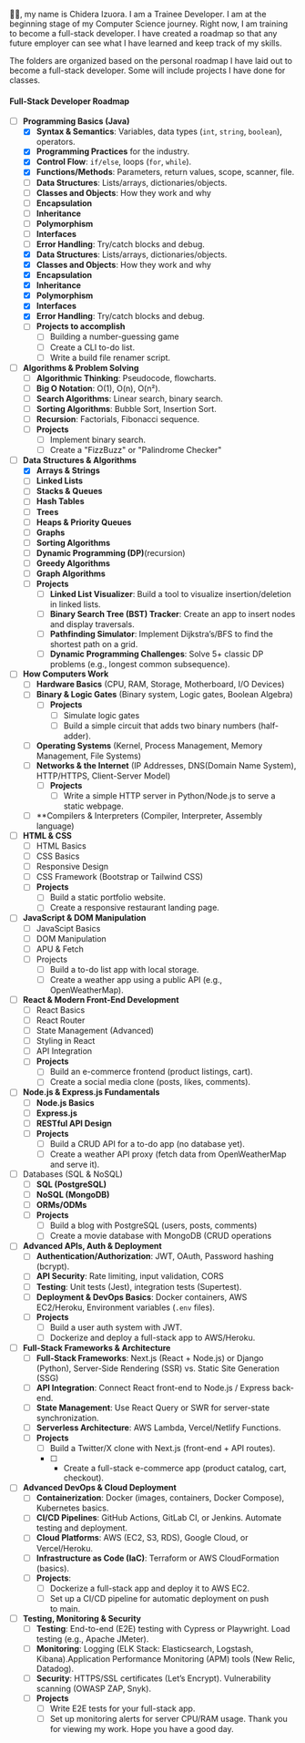 👋🏿, my name is Chidera Izuora. I am a Trainee Developer. I am at the beginning stage of my Computer Science journey. Right now, I am training to become a full-stack developer.  I have created a roadmap so that any future employer can see what I have learned and keep track of my skills. 

The folders are organized based on the personal roadmap I have laid out to become a full-stack developer. Some will include projects I have done for classes.
####  **Full-Stack Developer Roadmap**
- [ ] **Programming Basics (Java)**
	- [x] **Syntax & Semantics**: Variables, data types (`int`, `string`, `boolean`), operators.
	- [x] **Programming Practices** for the industry.
	- [x] **Control Flow**: `if/else`, loops (`for`, `while`).
	- [x] **Functions/Methods**: Parameters, return values, scope, scanner, file.
	- [ ] **Data Structures**: Lists/arrays, dictionaries/objects.
	- [ ] **Classes and Objects**: How they work and why
	- [ ] **Encapsulation**
	- [ ] **Inheritance**
	- [ ] **Polymorphism**
	- [ ] **Interfaces**
	- [ ] **Error Handling**: Try/catch blocks and debug.
	- [x] **Data Structures**: Lists/arrays, dictionaries/objects.
	- [x] **Classes and Objects**: How they work and why
	- [x] **Encapsulation**
	- [x] **Inheritance**
	- [x] **Polymorphism**
	- [x] **Interfaces**
	- [x] **Error Handling**: Try/catch blocks and debug.
	- [ ] **Projects to accomplish**
		- [ ] Building a number-guessing game
		- [ ] Create a CLI to-do list.
		- [ ] Write a build file renamer script.
- [ ] **Algorithms & Problem Solving**
	- [ ] **Algorithmic Thinking**: Pseudocode, flowcharts.
	- [ ] **Big O Notation**: O(1), O(n), O(n²).
	- [ ] **Search Algorithms**: Linear search, binary search.
	- [ ] **Sorting Algorithms**: Bubble Sort, Insertion Sort.
	- [ ] **Recursion**: Factorials, Fibonacci sequence.
	- [ ] **Projects**
		- [ ] Implement binary search.
		- [ ] Create a "FizzBuzz" or "Palindrome Checker"
- [ ] **Data Structures & Algorithms**
	- [x] **Arrays & Strings**
	- [ ] **Linked Lists**
	- [ ] **Stacks & Queues**
	- [ ] **Hash Tables**
	- [ ] **Trees**
	- [ ] **Heaps & Priority Queues**
	- [ ] **Graphs**
	- [ ] **Sorting Algorithms**
	- [ ] **Dynamic Programming (DP)**(recursion)
	- [ ] **Greedy Algorithms**
	- [ ] **Graph Algorithms**
	- [ ] **Projects**
		- [ ] **Linked List Visualizer**: Build a tool to visualize insertion/deletion in linked lists.
		- [ ] **Binary Search Tree (BST) Tracker**: Create an app to insert nodes and display traversals.
		- [ ] **Pathfinding Simulator**: Implement Dijkstra’s/BFS to find the shortest path on a grid.
		- [ ] **Dynamic Programming Challenges**: Solve 5+ classic DP problems (e.g., longest common subsequence).
- [ ] **How Computers Work**
	- [ ] **Hardware Basics** (CPU, RAM, Storage, Motherboard, I/O Devices)
	- [ ] **Binary & Logic Gates** (Binary system, Logic gates, Boolean Algebra)
		- [ ] **Projects**
			- [ ] Simulate logic gates
			- [ ] Build a simple circuit that adds two binary numbers (half-adder).
	- [ ] **Operating Systems** (Kernel, Process Management, Memory Management, File Systems)
	- [ ] **Networks & the Internet** (IP Addresses, DNS(Domain Name System), HTTP/HTTPS, Client-Server Model)
		- [ ] **Projects**
			- [ ] Write a simple HTTP server in Python/Node.js to serve a static webpage.
	- [ ] **Compilers & Interpreters (Compiler, Interpreter, Assembly language)
- [ ] **HTML & CSS**
	- [ ] HTML Basics
	- [ ] CSS Basics
	- [ ] Responsive Design
	- [ ] CSS Framework (Bootstrap or Tailwind CSS)
	- [ ] **Projects**
		- [ ] Build a static portfolio website.
		- [ ] Create a responsive restaurant landing page.
- [ ] **JavaScript & DOM Manipulation**
	- [ ] JavaScipt Basics
	- [ ] DOM Manipulation
	- [ ] APU & Fetch
	- [ ] Projects
		- [ ] Build a to-do list app with local storage.
		- [ ] Create a weather app using a public API (e.g., OpenWeatherMap).
- [ ] **React & Modern Front-End Development**
	- [ ] React Basics
	- [ ] React Router
	- [ ] State Management (Advanced)
	- [ ] Styling in React
	- [ ] API Integration
	- [ ] **Projects**
		- [ ] Build an e-commerce frontend (product listings, cart).
		- [ ] Create a social media clone (posts, likes, comments).
- [ ] **Node.js & Express.js Fundamentals**
	- [ ] **Node.js Basics**
	- [ ] **Express.js**
	- [ ] **RESTful API Design**
	- [ ] **Projects**
		- [ ] Build a CRUD API for a to-do app (no database yet).
		- [ ] Create a weather API proxy (fetch data from OpenWeatherMap and serve it).
- [ ] Databases (SQL & NoSQL)
	- [ ] **SQL (PostgreSQL)**
	- [ ] **NoSQL (MongoDB)**
	- [ ] **ORMs/ODMs**
	- [ ] **Projects**
		- [ ] Build a blog with PostgreSQL (users, posts, comments)
		- [ ] Create a movie database with MongoDB (CRUD operations
- [ ] **Advanced APIs, Auth & Deployment**
	- [ ] **Authentication/Authorization**: JWT, OAuth, Password hashing (bcrypt).
	- [ ] **API Security**: Rate limiting, input validation, CORS
	- [ ] **Testing**: Unit tests (Jest), integration tests (Supertest).
	- [ ] **Deployment & DevOps Basics**: Docker containers, AWS EC2/Heroku, Environment variables (`.env` files).
	- [ ] **Projects**
		- [ ] Build a user auth system with JWT.
		- [ ] Dockerize and deploy a full-stack app to AWS/Heroku.
- [ ] **Full-Stack Frameworks & Architecture**
	- [ ] **Full-Stack Frameworks**: Next.js (React + Node.js) or Django (Python), Server-Side Rendering (SSR) vs. Static Site Generation (SSG)
	- [ ] **API Integration**: Connect React front-end to Node.js / Express back-end.
	- [ ] **State Management**: Use React Query or SWR for server-state synchronization.
	- [ ] **Serverless Architecture**:  AWS Lambda, Vercel/Netlify Functions.
	- [ ] **Projects**
		- [ ] Build a Twitter/X clone with Next.js (front-end + API routes).
		- [ ] - Create a full-stack e-commerce app (product catalog, cart, checkout).
- [ ] **Advanced DevOps & Cloud Deployment**
	- [ ] **Containerization**: Docker (images, containers, Docker Compose), Kubernetes basics.
	- [ ] **CI/CD Pipelines**: GitHub Actions, GitLab CI, or Jenkins. Automate testing and deployment.
	- [ ] **Cloud Platforms**: AWS (EC2, S3, RDS), Google Cloud, or Vercel/Heroku.
	- [ ] **Infrastructure as Code (IaC)**: Terraform or AWS CloudFormation (basics).
	- [ ] **Projects**:
		- [ ] Dockerize a full-stack app and deploy it to AWS EC2.
		- [ ] Set up a CI/CD pipeline for automatic deployment on push to main.
- [ ] **Testing, Monitoring & Security**
	- [ ] **Testing**: End-to-end (E2E) testing with Cypress or Playwright. Load testing (e.g., Apache JMeter).
	- [ ] **Monitoring**: Logging (ELK Stack: Elasticsearch, Logstash, Kibana).Application Performance Monitoring (APM) tools (New Relic, Datadog).
	- [ ] **Security**: HTTPS/SSL certificates (Let’s Encrypt). Vulnerability scanning (OWASP ZAP, Snyk).
	- [ ] **Projects**
		- [ ] Write E2E tests for your full-stack app.
		- [ ] Set up monitoring alerts for server CPU/RAM usage.
Thank you for viewing my work. Hope you have a good day.